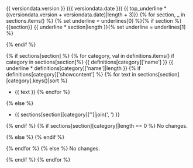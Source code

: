 
{{ versiondata.version }} ({{ versiondata.date }})
{{ top_underline * ((versiondata.version + versiondata.date)|length + 3)}}
{% for section, _ in sections.items() %}
{% set underline = underlines[0] %}{% if section %}{{section}}
{{ underline * section|length }}{% set underline = underlines[1] %}

{% endif %}

{% if sections[section] %}
{% for category, val in definitions.items() if category in sections[section]%}
{{ definitions[category]['name'] }}
{{ underline * definitions[category]['name']|length }}
{% if definitions[category]['showcontent'] %}
{% for text in sections[section][category].keys()|sort %}
- {{ text }}
{% endfor %}

{% else %}
- {{ sections[section][category]['']|join(', ') }}

{% endif %}
{% if sections[section][category]|length == 0 %}
No changes.

{% else %}
{% endif %}

{% endfor %}
{% else %}
No changes.


{% endif %}
{% endfor %}
